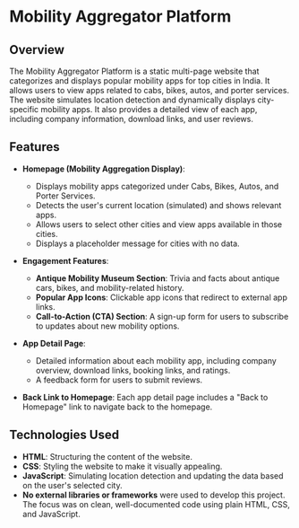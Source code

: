 # Mobility Aggregator Platform

## Overview

The Mobility Aggregator Platform is a static multi-page website that categorizes and displays popular mobility apps for top cities in India. It allows users to view apps related to cabs, bikes, autos, and porter services. The website simulates location detection and dynamically displays city-specific mobility apps. It also provides a detailed view of each app, including company information, download links, and user reviews.

## Features

- **Homepage (Mobility Aggregation Display)**:
  - Displays mobility apps categorized under Cabs, Bikes, Autos, and Porter Services.
  - Detects the user's current location (simulated) and shows relevant apps.
  - Allows users to select other cities and view apps available in those cities.
  - Displays a placeholder message for cities with no data.
  
- **Engagement Features**:
  - **Antique Mobility Museum Section**: Trivia and facts about antique cars, bikes, and mobility-related history.
  - **Popular App Icons**: Clickable app icons that redirect to external app links.
  - **Call-to-Action (CTA) Section**: A sign-up form for users to subscribe to updates about new mobility options.

- **App Detail Page**:
  - Detailed information about each mobility app, including company overview, download links, booking links, and ratings.
  - A feedback form for users to submit reviews.
  
- **Back Link to Homepage**: Each app detail page includes a "Back to Homepage" link to navigate back to the homepage.

## Technologies Used

- **HTML**: Structuring the content of the website.
- **CSS**: Styling the website to make it visually appealing.
- **JavaScript**: Simulating location detection and updating the data based on the user's selected city.
- **No external libraries or frameworks** were used to develop this project. The focus was on clean, well-documented code using plain HTML, CSS, and JavaScript.


